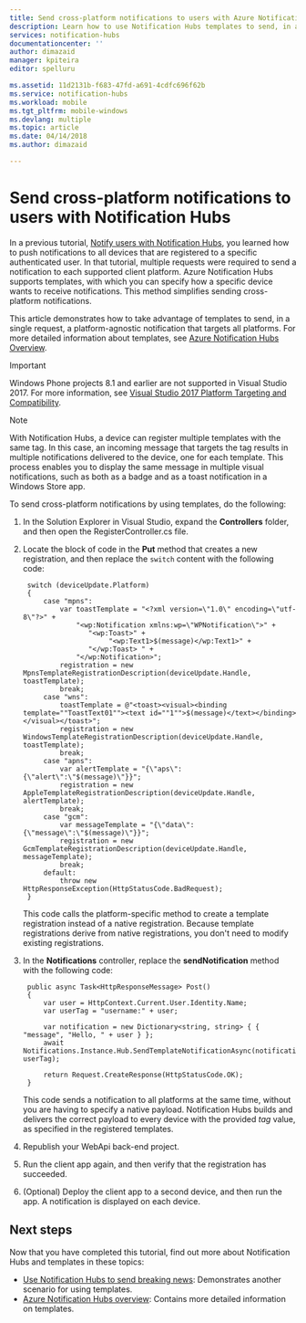 ```yaml
---
title: Send cross-platform notifications to users with Azure Notification Hubs (ASP.NET)
description: Learn how to use Notification Hubs templates to send, in a single request, a platform-agnostic notification that targets all platforms.
services: notification-hubs
documentationcenter: ''
author: dimazaid
manager: kpiteira
editor: spelluru

ms.assetid: 11d2131b-f683-47fd-a691-4cdfc696f62b
ms.service: notification-hubs
ms.workload: mobile
ms.tgt_pltfrm: mobile-windows
ms.devlang: multiple
ms.topic: article
ms.date: 04/14/2018
ms.author: dimazaid

---
```

# Send cross-platform notifications to users with Notification Hubs
In a previous tutorial, [Notify users with Notification Hubs], you learned how to push notifications to all devices that are registered to a specific authenticated user. In that tutorial, multiple requests were required to send a notification to each supported client platform. Azure Notification Hubs supports templates, with which you can specify how a specific device wants to receive notifications. This method simplifies sending cross-platform notifications. 

This article demonstrates how to take advantage of templates to send, in a single request, a platform-agnostic notification that targets all platforms. For more detailed information about templates, see [Azure Notification Hubs Overview][Templates].

> [!IMPORTANT]
> Windows Phone projects 8.1 and earlier are not supported in Visual Studio 2017. For more information, see [Visual Studio 2017 Platform Targeting and Compatibility](https://www.visualstudio.com/en-us/productinfo/vs2017-compatibility-vs).

> [!NOTE]
> With Notification Hubs, a device can register multiple templates with the same tag. In this case, an incoming message that targets the tag results in multiple notifications delivered to the device, one for each template. This process enables you to display the same message in multiple visual notifications, such as both as a badge and as a toast notification in a Windows Store app.
> 
> 

To send cross-platform notifications by using templates, do the following:

1. In the Solution Explorer in Visual Studio, expand the **Controllers** folder, and then open the RegisterController.cs file.

2. Locate the block of code in the **Put** method that creates a new registration, and then replace the `switch` content with the following code:
   
        switch (deviceUpdate.Platform)
        {
            case "mpns":
                var toastTemplate = "<?xml version=\"1.0\" encoding=\"utf-8\"?>" +
                    "<wp:Notification xmlns:wp=\"WPNotification\">" +
                       "<wp:Toast>" +
                            "<wp:Text1>$(message)</wp:Text1>" +
                       "</wp:Toast> " +
                    "</wp:Notification>";
                registration = new MpnsTemplateRegistrationDescription(deviceUpdate.Handle, toastTemplate);
                break;
            case "wns":
                toastTemplate = @"<toast><visual><binding template=""ToastText01""><text id=""1"">$(message)</text></binding></visual></toast>";
                registration = new WindowsTemplateRegistrationDescription(deviceUpdate.Handle, toastTemplate);
                break;
            case "apns":
                var alertTemplate = "{\"aps\":{\"alert\":\"$(message)\"}}";
                registration = new AppleTemplateRegistrationDescription(deviceUpdate.Handle, alertTemplate);
                break;
            case "gcm":
                var messageTemplate = "{\"data\":{\"message\":\"$(message)\"}}";
                registration = new GcmTemplateRegistrationDescription(deviceUpdate.Handle, messageTemplate);
                break;
            default:
                throw new HttpResponseException(HttpStatusCode.BadRequest);
        }
   
    This code calls the platform-specific method to create a template registration instead of a native registration. Because template registrations derive from native registrations, you don't need to modify existing registrations.

3. In the **Notifications** controller, replace the **sendNotification** method with the following code:
   
        public async Task<HttpResponseMessage> Post()
        {
            var user = HttpContext.Current.User.Identity.Name;
            var userTag = "username:" + user;
   
            var notification = new Dictionary<string, string> { { "message", "Hello, " + user } };
            await Notifications.Instance.Hub.SendTemplateNotificationAsync(notification, userTag);
   
            return Request.CreateResponse(HttpStatusCode.OK);
        }
   
    This code sends a notification to all platforms at the same time, without you are having to specify a native payload. Notification Hubs builds and delivers the correct payload to every device with the provided *tag* value, as specified in the registered templates.

4. Republish your WebApi back-end project.

5. Run the client app again, and then verify that the registration has succeeded.

6. (Optional) Deploy the client app to a second device, and then run the app.
    A notification is displayed on each device.

## Next steps
Now that you have completed this tutorial, find out more about Notification Hubs and templates in these topics:

* [Use Notification Hubs to send breaking news]: Demonstrates another scenario for using templates.
* [Azure Notification Hubs overview][Templates]: Contains more detailed information on templates.

<!-- Anchors. -->

<!-- Images. -->




<!-- URLs. -->
[Push to users ASP.NET]: notification-hubs-aspnet-backend-ios-apple-apns-notification.md
[Push to users Mobile Services]: notification-hubs-aspnet-backend-windows-dotnet-wns-notification.md
[Visual Studio 2012 Express for Windows 8]: http://go.microsoft.com/fwlink/?LinkId=257546

[Use Notification Hubs to send breaking news]: notification-hubs-windows-notification-dotnet-push-xplat-segmented-wns.md
[Azure Notification Hubs]: http://go.microsoft.com/fwlink/p/?LinkId=314257
[Notify users with Notification Hubs]: notification-hubs-aspnet-backend-windows-dotnet-wns-notification.md
[Templates]: http://go.microsoft.com/fwlink/p/?LinkId=317339
[Notification Hub How to for Windows Store]: http://msdn.microsoft.com/library/windowsazure/jj927172.aspx
